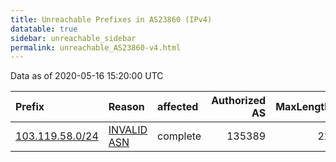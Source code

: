 ```yaml
---
title: Unreachable Prefixes in AS23860 (IPv4)
datatable: true
sidebar: unreachable_sidebar
permalink: unreachable_AS23860-v4.html
---
```


Data as of 2020-05-16 15:20:00 UTC


<div class="datatable-begin"></div>

| Prefix                                                   | Reason                                                                                                 | affected   |   Authorized AS |   MaxLength | Anchor                                       |   unreachable /24s |
|:---------------------------------------------------------|:-------------------------------------------------------------------------------------------------------|:-----------|----------------:|------------:|:---------------------------------------------|-------------------:|
| [103.119.58.0/24](https://stat.ripe.net/103.119.58.0/24) | [INVALID ASN](https://rpki-validator.ripe.net/announcement-preview?asn=AS23860&prefix=103.119.58.0/24) | complete   |          135389 |          22 | [APNIC](unreachable_APNIC_RPKI_Root-v4.html) |                  1 |

<div class="datatable-end"></div>